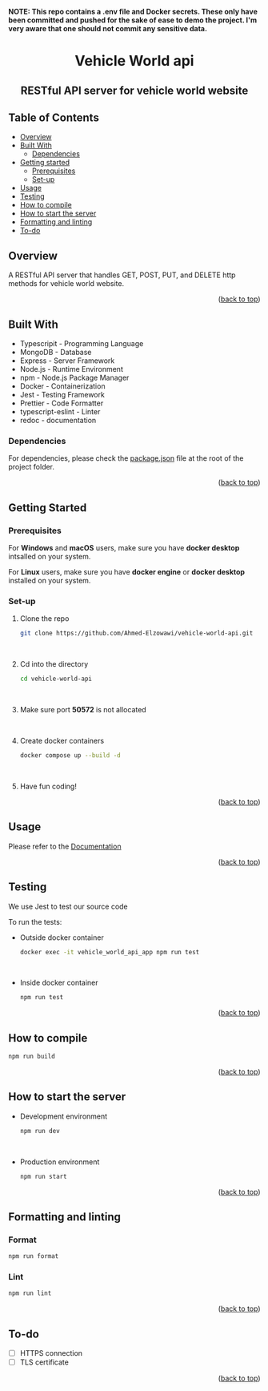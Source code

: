**NOTE: This repo contains a .env file and Docker secrets. These only have been committed and pushed for the sake of ease to demo the project. I'm very aware that one should not commit any sensitive data.**

<h1 align="center"> Vehicle World api </h1>

<h2 style="border-bottom: 0px" align="center">RESTful API server for vehicle world website</h2>

<a name="readme-top"></a>

## Table of Contents

- [Overview](#overview)
- [Built With](#built-with)
  - [Dependencies](#dependencies)
- [Getting started](#getting-started)
  - [Prerequisites](#prerequisites)
  - [Set-up](#set-up)
- [Usage](#usage)
- [Testing](#testing)
- [How to compile](#how-to-compile)
- [How to start the server](#how-to-start-the-server)
- [Formatting and linting](#formatting-and-linting)
- [To-do](#to-do)

## Overview

A RESTful API server that handles GET, POST, PUT, and DELETE http methods for vehicle world website.

<p align="right">(<a href="#readme-top">back to top</a>)</p>

## Built With

- Typescripit - Programming Language
- MongoDB - Database
- Express - Server Framework
- Node.js - Runtime Environment
- npm - Node.js Package Manager
- Docker - Containerization
- Jest - Testing Framework
- Prettier - Code Formatter
- typescript-eslint - Linter
- redoc - documentation

### Dependencies

For dependencies, please check the [package.json](package.json) file at the root of the project folder.

<p align="right">(<a href="#readme-top">back to top</a>)</p>

## Getting Started

### Prerequisites

For **Windows** and **macOS** users, make sure you have **docker desktop** intsalled on your system.

For **Linux** users, make sure you have **docker engine** or **docker desktop** installed on your system.

### Set-up

1. Clone the repo

   ```sh
   git clone https://github.com/Ahmed-Elzowawi/vehicle-world-api.git
   ```

   <br>

2. Cd into the directory

   ```sh
   cd vehicle-world-api
   ```

   <br>

3. Make sure port **50572** is not allocated

   <br>

4. Create docker containers

   ```sh
   docker compose up --build -d
   ```

   <br>

5. Have fun coding!

<p align="right">(<a href="#readme-top">back to top</a>)</p>

## Usage

Please refer to the [Documentation](https://ahmed-elzowawi.github.io/vehicles_api_docs/)

<p align="right">(<a href="#readme-top">back to top</a>)</p>

## Testing

We use Jest to test our source code

To run the tests:

- Outside docker container

  ```sh
  docker exec -it vehicle_world_api_app npm run test
  ```

<br>

- Inside docker container

  ```sh
  npm run test
  ```

<p align="right">(<a href="#readme-top">back to top</a>)</p>

## How to compile

```sh
npm run build
```

<p align="right">(<a href="#readme-top">back to top</a>)</p>

## How to start the server

- Development environment

  ```sh
  npm run dev
  ```

  <br>

- Production environment

  ```sh
  npm run start
  ```

<p align="right">(<a href="#readme-top">back to top</a>)</p>

## Formatting and linting

### Format

```sh
npm run format
```

### Lint

```sh
npm run lint
```

<p align="right">(<a href="#readme-top">back to top</a>)</p>

## To-do

- [ ] HTTPS connection
- [ ] TLS certificate

<p align="right">(<a href="#readme-top">back to top</a>)</p>
